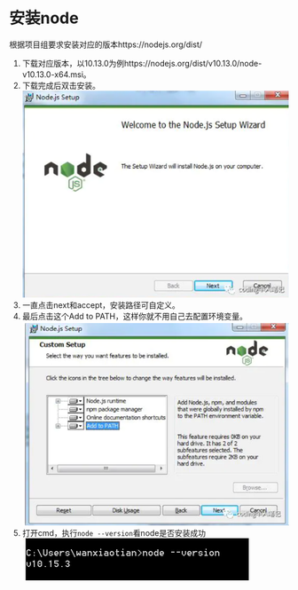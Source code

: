 # 安装node
根据项目组要求安装对应的版本https://nodejs.org/dist/

1. 下载对应版本，以10.13.0为例https://nodejs.org/dist/v10.13.0/node-v10.13.0-x64.msi。
2. 下载完成后双击安装。
![](./imgs/node_install.png)
3. 一直点击next和accept，安装路径可自定义。
4. 最后点击这个Add to PATH，这样你就不用自己去配置环境变量。
![](./imgs/node_install2.png)
5. 打开cmd，执行`node --version`看node是否安装成功
![](./imgs/node_install3.png)
